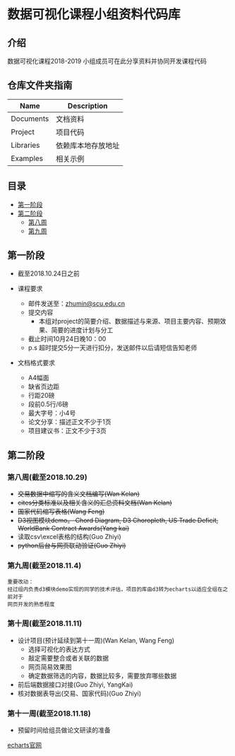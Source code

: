 # 数据可视化课程小组资料代码库

## 介绍
数据可视化课程2018-2019
小组成员可在此分享资料并协同开发课程代码

## 仓库文件夹指南

Name | Description
-----|------------
Documents | 文档资料
Project | 项目代码
Libraries | 依赖库本地存放地址
Examples | 相关示例


## 目录
- [第一阶段](#第一阶段)
- [第二阶段](#第二阶段)
    - [第八周](#第八周(截至2018.10.29))
    - [第九周](#第九周(截至2018.11.4))



## 第一阶段
+ 截至2018.10.24日之前
+ 课程要求
    +  邮件发送至：zhumin@scu.edu.cn
    +  提交内容
        + 本组对project的简要介绍、数据描述与来源、项目主要内容、预期效果、简要的进度计划与分工
    + 截止时间10月24日晚10：00
    + p.s 超时提交5分一天进行扣分，发送邮件以后请短信告知老师

+ 文档格式要求
    + A4幅面
    + 缺省页边距
    + 行距20磅
    + 段前0.5行/6磅
    + 最大字号：小4号
    + 论文分享：描述正文不少于1页
    + 项目建议书：正文不少于3页  

## 第二阶段
### 第八周(截至2018.10.29)
+ ~~交易数据中缩写的含义文档编写(Wan Kelan)~~
+ ~~cites分类标准以及相关含义的汇总资料文档(Wan Kelan)~~
+ ~~国家代码缩写表格(Wang Feng)~~
+ ~~D3视图模块demo。 Chord Diagram, D3 Choropleth, US Trade Deficit, WorldBank Contract Awards(Yang kai)~~
+ 读取csv\excel表格的结构(Guo Zhiyi)
+ ~~python后台与网页联动验证(Guo Zhiyi)~~

### 第九周(截至2018.11.4)
```
重要改动：
经过组内负责d3模块demo实现的同学的技术评估，项目的库由d3转为echarts以适应全组在之前对于
网页开发的熟悉程度
```

### 第十周(截至2018.11.11)
+ 设计项目(预计延续到第十一周)(Wan Kelan, Wang Feng)
    + 选择可视化的表达方式
    + 敲定需要整合或者关联的数据
    + 网页简易效果图
    + 确定数据筛选的内容，数据比较多，需要放弃哪些数据
+ 前后端数据接口对接(Guo Zhiyi, YangKai)
+ 核对数据表导出(交易、国家代码)(Guo Zhiyi)

### 第十一周(截至2018.11.18)
+ 预留时间给组员做论文研读的准备

[echarts官网](http://echarts.baidu.com/index.html)
